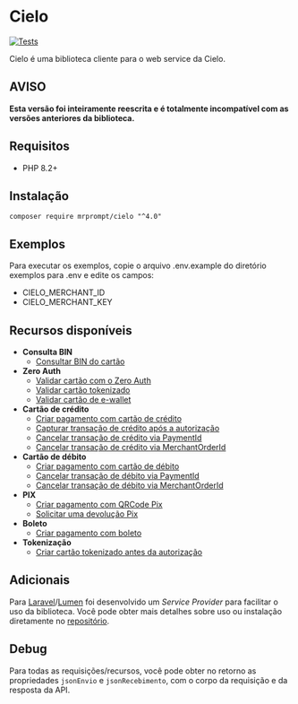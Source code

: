 # Cielo

[![Tests](https://github.com/mrprompt/cielo-v4/actions/workflows/tests.yml/badge.svg)](https://github.com/mrprompt/cielo-v4/actions/workflows/tests.yml)

Cielo é uma biblioteca cliente para o web service da Cielo.

## AVISO

**Esta versão foi inteiramente reescrita e é totalmente incompatível com as versões anteriores da biblioteca.**

## Requisitos

* PHP 8.2+

## Instalação

```console
composer require mrprompt/cielo "^4.0"
```

## Exemplos

Para executar os exemplos, copie o arquivo .env.example do diretório exemplos para .env e edite os campos:

* CIELO_MERCHANT_ID
* CIELO_MERCHANT_KEY

## Recursos disponíveis

* **Consulta BIN**
  * [Consultar BIN do cartão](https://docs.cielo.com.br/ecommerce-cielo/reference/consulta-bin-cartao)
* **Zero Auth**
  * [Validar cartão com o Zero Auth](https://docs.cielo.com.br/ecommerce-cielo/reference/validar-cartao)
  * [Validar cartão tokenizado](https://docs.cielo.com.br/ecommerce-cielo/reference/validar-cartao-tokenizado)
  * [Validar cartão de e-wallet](https://docs.cielo.com.br/ecommerce-cielo/reference/validar-cartao-e-wallet)
* **Cartão de crédito**
  * [Criar pagamento com cartão de crédito](https://docs.cielo.com.br/ecommerce-cielo/reference/criar-pagamento-credito)
  * [Capturar transação de crédito após a autorização](https://docs.cielo.com.br/ecommerce-cielo/reference/capturar-apos-autorizacao)
  * [Cancelar transação de crédito via PaymentId](https://docs.cielo.com.br/ecommerce-cielo/reference/cancelamento-paymentid)
  * [Cancelar transação de crédito via MerchantOrderId](https://docs.cielo.com.br/ecommerce-cielo/reference/cancelamento-merchantorderid)
* **Cartão de débito**
  * [Criar pagamento com cartão de débito](https://docs.cielo.com.br/ecommerce-cielo/reference/debito)
  * [Cancelar transação de débito via PaymentId](https://docs.cielo.com.br/ecommerce-cielo/reference/cancelamento-d%C3%A9bito-paymentid)
  * [Cancelar transação de débito via MerchantOrderId](https://docs.cielo.com.br/ecommerce-cielo/reference/cancelamento-debito-merchantorderid)
* **PIX**
  * [Criar pagamento com QRCode Pix](https://docs.cielo.com.br/ecommerce-cielo/reference/qrcode-pix)
  * [Solicitar uma devolução Pix](https://docs.cielo.com.br/ecommerce-cielo/reference/devolu%C3%A7ao-pix-api)
* **Boleto**
  * [Criar pagamento com boleto](https://docs.cielo.com.br/ecommerce-cielo/reference/boleto-api)
* **Tokenização**
  * [Criar cartão tokenizado antes da autorização](https://docs.cielo.com.br/ecommerce-cielo/reference/criar-cardtoken)

## Adicionais

Para [Laravel](https://laravel.com/)/[Lumen](https://lumen.laravel.com) foi desenvolvido um _Service Provider_ para facilitar o uso da biblioteca.
Você pode obter mais detalhes sobre uso ou instalação diretamente no [repositório](https://github.com/mrprompt/cielo-service-provider).

## Debug

Para todas as requisições/recursos, você pode obter no retorno as propriedades `jsonEnvio` e `jsonRecebimento`, com o corpo da requisição
e da resposta da API.
